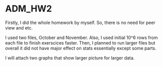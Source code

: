 # ADM_HW2

Firstly, I did the whole homework by myself. So, there is no need for peer view and etc. 

I used two files, October and November. Also, I used initial 10^6 rows from each file to finish exerscices faster. 
Then, I planned to run larger files but overall it did not have major effect on stats essentially except some parts. 

I will attach two graphs that show larger picture for larger data. 
